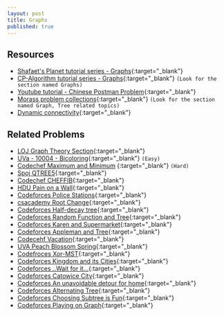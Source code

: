 ```yaml
---
layout: post
title: Graphs
published: true
---
```


## Resources

- [Shafaet's Planet tutorial series - Graphs](http://www.shafaetsplanet.com/?p=143d){:target="\_blank"}
- [CP-Algorithm tutorial series - Graphs](https://cp-algorithms.com/){:target="\_blank"} `(Look for the section named Graphs)`
- [Youtube tutorial - Chinese Postman Problem](https://www.youtube.com/watch?v=JCSmxUO0v3k){:target="\_blank"}
- [Morass problem collections](https://codeforces.com/blog/entry/55274){:target="\_blank"} `(Look for the section named Graph, Tree related topics)`
- [Dynamic connectivity](https://codeforces.com/gym/100551){:target="\_blank"}

## Related Problems

- [LOJ Graph Theory Section](https://lightoj.com/problems/category/graph){:target="\_blank"}
- [UVa - 10004 - Bicoloring](https://onlinejudge.org/external/100/10004.pdf){:target="\_blank"} `(Easy)`
- [Codechef Maximum and Minimum](https://www.codechef.com/problems/MXMN) {:target="\_blank"} `(Hard)`
- [Spoj QTREE5](https://www.spoj.com/problems/QTREE5/){:target="\_blank"}
- [Codechef CHEFFIB](https://www.codechef.com/DEC17/problems/CHEFFIB){:target="\_blank"}
- [HDU Pain on a Wall](http://acm.hdu.edu.cn/showproblem.php?pid=4012){:target="\_blank"}
- [Codeforces Police Stations](https://codeforces.com/problemset/problem/796/D){:target="\_blank"}
- [csacademy Root Change](https://csacademy.com/contest/round-29/task/root-change/statement/){:target="\_blank"}
- [Codeforces Half-decay tree](https://codeforces.com/contest/68/problem/D){:target="\_blank"}
- [Codeforces Random Function and Tree](https://codeforces.com/problemset/problem/482/D){:target="\_blank"}
- [Codeforces Karen and Supermarket](https://codeforces.com/problemset/problem/816/E){:target="\_blank"}
- [Codeforces Appleman and Tree](https://codeforces.com/problemset/problem/461/B){:target="\_blank"}
- [Codecehf Vacation](https://www.codechef.com/problems/TESTERS){:target="\_blank"}
- [UVA Peach Blossom Spring](https://vjudge.net/problem/uva-1496){:target="\_blank"}
- [Codefroces Xor-MST](https://codeforces.com/contest/888/problem/G){:target="\_blank"}
- [Codeforces Kingdom and its Cities](https://codeforces.com/problemset/problem/613/D){:target="\_blank"}
- [Codeforces ..Wait for it...](https://codeforces.com/contest/696/problem/E){:target="\_blank"}
- [Codeforces Catowice City](https://codeforces.com/contest/1239/problem/D){:target="\_blank"}
- [Codeforces An unavoidable detour for home](https://codeforces.com/contest/814/problem/E){:target="\_blank"}
- [Codeforces Alternating Tree](https://codeforces.com/problemset/problem/960/E){:target="\_blank"}
- [Codeforces Choosing Subtree is Fun](https://codeforces.com/problemset/problem/372/D){:target="\_blank"}
- [Codeforces Playing on Graph](https://codeforces.com/contest/542/problem/E){:target="\_blank"}
